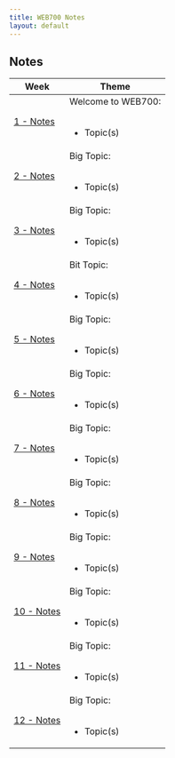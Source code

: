 ```yaml
---
title: WEB700 Notes
layout: default
---
```


## Notes

<table>
<thead>
<tr>
<th>Week</th>
<th>Theme</th>
</tr>
</thead>
<tbody>
<tr>
<td><a href="/web422/notes/week01">1 - Notes</a></td>
<td>
Welcome to WEB700:<br><br>
<ul>
<li>Topic(s)</li>
</ul>
</td>
</tr>
<tr>
<td><a href="/web422/notes/week02">2 - Notes</a></td>
<td>
Big Topic:<br><br>
<ul>
<li>Topic(s)</li>
</ul>
</td>
</tr>
<tr>
<td><a href="/web422/notes/week03">3 - Notes</a></td>
<td>
Big Topic:<br><br>
<ul>
<li>Topic(s)</li>
</ul>
</td>
</tr>
<tr>
<td><a href="/web422/notes/week04">4 - Notes</a></td>
<td>
Bit Topic:<br><br>
<ul>
<li>Topic(s)</li>
</ul>
</td>
</tr>
<tr>
<td><a href="/web422/notes/week05">5 - Notes</a></td>
<td>
Big Topic:<br><br>
<ul>
<li>Topic(s)</li>
</ul>
</td>
</tr>
<tr>
<td><a href="/web422/notes/week06">6 - Notes</a></td>
<td>
Big Topic:<br><br>
<ul>
<li>Topic(s)</li>
</ul>
</td>
</tr>
<tr>
<td><a href="/web422/notes/week07">7 - Notes</a></td>
<td>
Big Topic:<br><br>
<ul>
<li>Topic(s)</li>
</ul>
</td>
</tr>
<tr>
<td><a href="/web422/notes/week08">8 - Notes</a></td>
<td>
Big Topic:<br><br>
<ul>
<li>Topic(s)</li>
</ul>
</td>
</tr>
  <tr>
<td><a href="/web422/notes/week09">9 - Notes</a></td>
<td>
Big Topic:<br><br>
<ul>
<li>Topic(s)</li>
</ul>
</td>
</tr>
  <tr>
<td><a href="/web422/notes/week10">10 - Notes</a></td>
<td>
Big Topic:<br><br>
<ul>
<li>Topic(s)</li>
</ul>
</td>
</tr>
    <tr>
<td><a href="/web422/notes/week11">11 - Notes</a></td>
<td>
  Big Topic:<br><br>
<ul>
  <li>Topic(s)</li>
  </ul>
</td>
</tr>
  <tr>
<td><a href="/web422/notes/week12">12 - Notes</a></td>
<td>
Big Topic:<br><br>
<ul>
<li>Topic(s)</li>
</ul>  
</td>
</tr>
</tbody>
</table>
